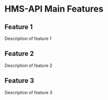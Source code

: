 # HMS-API Main Features

## Feature 1

Description of feature 1

## Feature 2

Description of feature 2

## Feature 3

Description of feature 3

